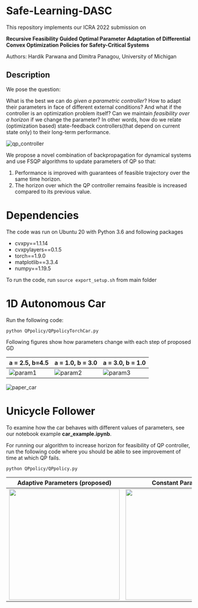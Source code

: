 # Safe-Learning-DASC

This repository implements our ICRA 2022 submission on 

**Recursive Feasibility Guided Optimal Parameter Adaptation of Differential Convex Optimization Policies for Safety-Critical Systems**

Authors: Hardik Parwana and Dimitra Panagou, University of Michigan

## Description
We pose the question: 

What is the best we can do *given a parametric controller*? How to adapt their parameters in face of different external conditions? And what if the controller is an optimization problem itself? Can we maintain *feasibility over a horizon* if we change the parameter? In other words, how do we relate (optimization based) state-feedback controllers(that depend on current state only) to their long-term performance.

![qp_controller](https://user-images.githubusercontent.com/19849515/134256967-0d5b1f4b-aed0-45e7-9f2e-5376c2b713ca.png)


We propose a novel combination of backpropagation for dynamical systems and use FSQP algorithms to update parameters of QP so that:
1. Performance is improved with guarantees of feasible trajectory over the same time horizon.
2. The horizon over which the QP controller remains feasible is increased compared to its previous value.

# Dependencies
The code was run on Ubuntu 20 with Python 3.6 and following packages
- cvxpy==1.1.14
- cvxpylayers==0.1.5
- torch==1.9.0
- matplotlib==3.3.4
- numpy==1.19.5

To run the code, run `source export_setup.sh` from main folder

# 1D Autonomous Car
Run the following code:
```
python QPpolicy/QPpolicyTorchCar.py 
```


Following figures show how parameters change with each step of proposed GD

| a = 2.5, b=4.5 | a = 1.0, b = 3.0 | a = 3.0, b = 1.0 |
| --------------| -------------------| -----------------|
| ![param1](https://user-images.githubusercontent.com/19849515/134238619-0b8f2729-0f02-479b-b744-f8030934fa20.gif) | ![param2](https://user-images.githubusercontent.com/19849515/134238621-7be16c78-0188-4bbe-94f7-988372a3eb84.gif) | ![param3](https://user-images.githubusercontent.com/19849515/134238629-f443d52b-5f0f-4861-ac36-2c0aa4046fa0.gif) |


![paper_car](https://user-images.githubusercontent.com/19849515/134240335-acbbbf98-9f4f-4da5-a198-accfb27d0a72.png)


# Unicycle Follower
To examine how the car behaves with different values of parameters, see our notebook example **car_example.ipynb**.

For running our algorithm to increase horizon for feasibility of QP controller, run the following code where you should be able to see improvement of time at which QP fails.
```
python QPpolicy/QPpolicy.py
```


| Adaptive Parameters (proposed) | Constant Parameter | Reward Plot |
| -------- | -------- | ----------- |
| <img src="https://user-images.githubusercontent.com/19849515/134234311-9fc31797-b721-4457-9415-a7189ca9b247.gif" width="300" /> | <img src="https://user-images.githubusercontent.com/19849515/134234319-a9864ba6-277d-4ca4-a500-4597f596d805.gif" width="300"/> | <img src="https://user-images.githubusercontent.com/19849515/134234324-38a3c582-4c73-422b-8d56-bd31e0229648.gif" width="300"/> |

